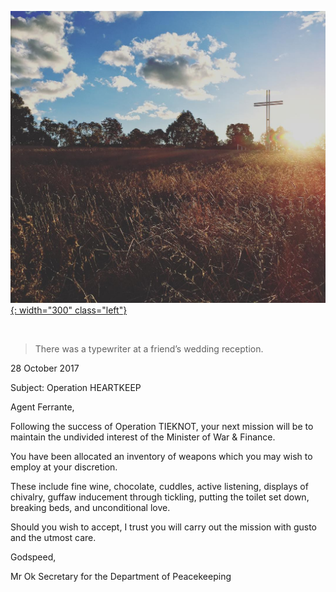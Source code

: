 


[![Letter, (Sydney, Australia)](/assets/img/cloud.jpg){: width="300" class="left"}](https://www.instagram.com/p/Ba-z2CVnPwy/)

<br clear="left"/>

> There was a typewriter at a friend’s wedding reception.

28 October 2017  

Subject: Operation HEARTKEEP  

Agent Ferrante,  

Following the success of Operation TIEKNOT, your next mission will be to maintain the undivided interest of the Minister of War & Finance.

You have been allocated an inventory of weapons which you may wish to employ at your discretion.  

These include fine wine, chocolate, cuddles, active listening, displays of chivalry, guffaw inducement through tickling, putting the toilet set down, breaking beds, and unconditional love.  

Should you wish to accept, I trust you will carry out the mission with gusto and the utmost care.  

Godspeed,  

Mr Ok
Secretary for the Department of Peacekeeping
